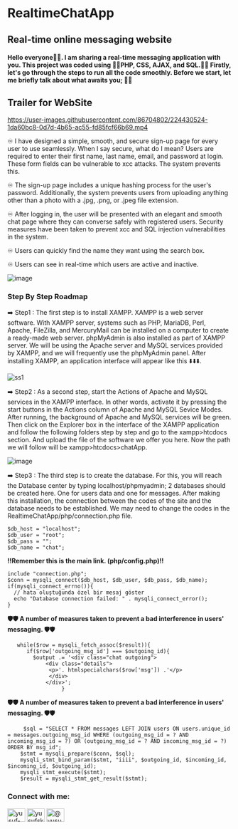 # RealtimeChatApp

<h2>Real-time online messaging website</h2>
<h4>Hello everyone👋👋. I am sharing a real-time messaging application with you. This project was coded using <strong>👨‍💻PHP, CSS, AJAX, and SQL.👨‍💻</strong> Firstly, let's go through the steps to run all the code smoothly. Before we start, let me briefly talk about what awaits you; 🦾🦾 </h4>
<h2>Trailer for WebSite</h2>

https://user-images.githubusercontent.com/86704802/224430524-1da60bc8-0d7d-4b65-ac55-fd85fcf66b69.mp4

<p>♾ I have designed a simple, smooth, and secure sign-up page for every user to use seamlessly. When I say secure, what do I mean? Users are required to enter their first name, last name, email, and password at login. These form fields can be vulnerable to xcc attacks. The system prevents this.</p>

<p>♾ The sign-up page includes a unique hashing process for the user's password. Additionally, the system prevents users from uploading anything other than a photo with a .jpg, .png, or .jpeg file extension.</p>

♾ After logging in, the user will be presented with an elegant and smooth chat page where they can converse safely with registered users. Security measures have been taken to prevent xcc and SQL injection vulnerabilities in the system.

♾ Users can quickly find the name they want using the search box.

♾ Users can see in real-time which users are active and inactive.

![image](https://user-images.githubusercontent.com/86704802/225591926-a31bc871-be16-429a-9489-54898dd7e861.png)



<h3>Step By Step Roadmap</h3>
<p>➡️ Step1 : The first step is to install XAMPP. XAMPP is a web server software. With XAMPP server, systems such as PHP, MariaDB, Perl, Apache, FileZilla, and MercuryMail can be installed on a computer to create a ready-made web server. phpMyAdmin is also installed as part of XAMPP server. We will be using the Apache server and MySQL services provided by XAMPP, and we will frequently use the phpMyAdmin panel. After installing XAMPP, an application interface will appear like this ⬇️⬇️⬇️.</p>

![ss1](https://user-images.githubusercontent.com/86704802/224431159-8f878b48-a986-4bf2-85cc-8b8e47391c0a.jpg)

<p>➡️ Step2 : As a second step, start the Actions of Apache and MySQL services in the XAMPP interface. In other words, activate it by pressing the start buttons in the Actions column of Apache and MySQL Sevice Modes. After running, the background of Apache and MySQL services will be green. Then click on the Explorer box in the interface of the XAMPP application and follow the following folders step by step and go to the xampp>htcdocs section. And upload the file of the software we offer you here. Now the path we will follow will be xampp>htcdocs>chatApp.</p>


![image](https://user-images.githubusercontent.com/86704802/224433014-94538b57-c18c-4110-a133-241fe65088c6.png)

<p>➡️ Step3 : The third step is to create the database. For this, you will reach the Database center by typing localhost/phpmyadmin; 2 databases should be created here. One for users data and one for messages. After making this installation, the connection between the codes of the site and the database needs to be established. We may need to change the codes in the RealtimeChatApp/php/connection.php file. </p>

    $db_host = "localhost";
    $db_user = "root";
    $db_pass = "";
    $db_name = "chat";

<p><strong>‼️Remember this is the main link. (php/config.php)‼️</strong></p>

    include "connection.php";
    $conn = mysqli_connect($db_host, $db_user, $db_pass, $db_name);
    if(mysqli_connect_errno()){
      // hata oluştuğunda özel bir mesaj göster
      echo "Database connection failed: " . mysqli_connect_error();
    }

<p><strong>🛡️🛡️ A number of measures taken to prevent a bad interference in users' messaging. 🛡️🛡️</strong></p>
            
       while($row = mysqli_fetch_assoc($result)){
          if($row['outgoing_msg_id'] === $outgoing_id){
            $output .= '<div class="chat outgoing">
                <div class="details">
                 <p>'. htmlspecialchars($row['msg']) .'</p>
                 </div>
                </div>';
                     }
                     
<p><strong>🛡️🛡️ A number of measures taken to prevent a bad interference in users' messaging. 🛡️🛡️</strong></p>

         $sql = "SELECT * FROM messages LEFT JOIN users ON users.unique_id = messages.outgoing_msg_id WHERE (outgoing_msg_id = ? AND incoming_msg_id = ?) OR (outgoing_msg_id = ? AND incoming_msg_id = ?) ORDER BY msg_id";
        $stmt = mysqli_prepare($conn, $sql);
        mysqli_stmt_bind_param($stmt, "iiii", $outgoing_id, $incoming_id, $incoming_id, $outgoing_id);
        mysqli_stmt_execute($stmt);
        $result = mysqli_stmt_get_result($stmt);

<h3 align="left">Connect with me:</h3>
<p align="left">
<a href="https://www.linkedin.com/in/yusuf-sami-kaygusuz-69b992230" target="blank"><img align="center" src="https://raw.githubusercontent.com/rahuldkjain/github-profile-readme-generator/master/src/images/icons/Social/linked-in-alt.svg" alt="yusuf-kaygusuz-69b992230" height="30" width="40" /></a>
<a href="https://instagram.com/yusufskaygusuz" target="blank"><img align="center" src="https://raw.githubusercontent.com/rahuldkjain/github-profile-readme-generator/master/src/images/icons/Social/instagram.svg" alt="yusufskaygusuz" height="30" width="40" /></a>
<a href="https://medium.com/@yusufskaygusuz" target="blank"><img align="center" src="https://raw.githubusercontent.com/rahuldkjain/github-profile-readme-generator/master/src/images/icons/Social/medium.svg" alt="@yusufskaygusuz" height="30" width="40" /></a>
</p>


